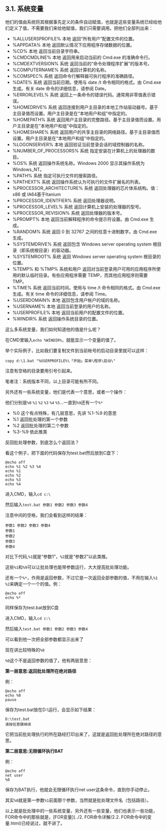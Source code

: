 ## 3.1. 系统变量

他们的值由系统将其根据事先定义的条件自动赋值，也就是这些变量系统已经给他们定义了值，不需要我们来给他赋值，我们只需要调用。把他们全部列出来：

* %ALLUSERSPROFILE% 本地 返回“所有用户”配置文件的位置。
* %APPDATA% 本地 返回默认情况下应用程序存储数据的位置。
* %CD% 本地 返回当前目录字符串。
* %CMDCMDLINE% 本地 返回用来启动当前的 Cmd.exe 的准确命令行。
* %CMDEXTVERSION% 系统 返回当前的“命令处理程序扩展”的版本号。
* %COMPUTERNAME% 系统 返回计算机的名称。
* %COMSPEC% 系统 返回命令行解释器可执行程序的准确路径。
* %DATE% 系统 返回当前日期。使用与 date /t 命令相同的格式。由 Cmd.exe 生成。有关 date 命令的详细信息，请参阅 Date。
* %ERRORLEVEL% 系统 返回上一条命令的错误代码。通常用非零值表示错误。
* %HOMEDRIVE% 系统 返回连接到用户主目录的本地工作站驱动器号。基于主目录值而设置。用户主目录是在“本地用户和组”中指定的。
* %HOMEPATH% 系统 返回用户主目录的完整路径。基于主目录值而设置。用户主目录是在“本地用户和组”中指定的。
* %HOMESHARE% 系统 返回用户的共享主目录的网络路径。基于主目录值而设置。用户主目录是在“本地用户和组”中指定的。
* %LOGONSERVER% 本地 返回验证当前登录会话的域控制器的名称。
* %NUMBER_OF_PROCESSORS% 系统 指定安装在计算机上的处理器的数目。
* %OS% 系统 返回操作系统名称。Windows 2000 显示其操作系统为 Windows_NT。
* %PATH% 系统 指定可执行文件的搜索路径。
* %PATHEXT% 系统 返回操作系统认为可执行的文件扩展名的列表。
* %PROCESSOR_ARCHITECTURE% 系统 返回处理器的芯片体系结构。值：x86 或 IA64基于Itanium
* %PROCESSOR_IDENTFIER% 系统 返回处理器说明。
* %PROCESSOR_LEVEL% 系统 返回计算机上安装的处理器的型号。
* %PROCESSOR_REVISION% 系统 返回处理器的版本号。
* %PROMPT% 本地 返回当前解释程序的命令提示符设置。由 Cmd.exe 生成。
* %RANDOM% 系统 返回 0 到 32767 之间的任意十进制数字。由 Cmd.exe 生成。
* %SYSTEMDRIVE% 系统 返回包含 Windows server operating system 根目录（即系统根目录）的驱动器。
* %SYSTEMROOT% 系统 返回 Windows server operating system 根目录的位置。
* %TEMP% 和 %TMP% 系统和用户 返回对当前登录用户可用的应用程序所使用的默认临时目录。有些应用程序需要 TEMP，而其他应用程序则需要 TMP。
* %TIME% 系统 返回当前时间。使用与 time /t 命令相同的格式。由 Cmd.exe 生成。有关 time 命令的详细信息，请参阅 Time。
* %USERDOMAIN% 本地 返回包含用户帐户的域的名称。
* %USERNAME% 本地 返回当前登录的用户的名称。
* %USERPROFILE% 本地 返回当前用户的配置文件的位置。
* %WINDIR% 系统 返回操作系统目录的位置。

这么多系统变量，我们如何知道他的值是什么呢？

在CMD里输入`echo %WINDIR%`，就能显示一个变量的值了。

举个实际例子，比如我们要复制文件到当前帐号的启动目录里就可以这样：

```
copy d:\1.bat "%USERPROFILE%\「开始」菜单\程序\启动\"
```

注意有空格的目录要用引号引起来。

笔者注：系统版本不同，以上目录可能有所不同。

另外还有一些系统变量，他们是代表一个意思，或者一个操作：

他们分别是`%0` `%1` `%2` `%3` `%4` `%5`...一直到`%9`还有一个`%*`

* %0 这个有点特殊，有几层意思，先讲 %1-%9 的意思
* %1 返回批处理的第一个参数
* %2 返回批处理的第二个参数
* %3-%9 依此推类

反回批处理参数，到底怎么个返回法？

看这个例子，把下面的代码保存为test.bat然后放到C盘下：

```
@echo off
echo %1 %2 %3 %4
echo %1
echo %2
echo %3
echo %4
```

进入CMD，输入`cd c:\`

然后输入`test.bat 参数1 参数2 参数3 参数4`

注意中间的空格，我们会看到这样的结果：

```
参数1 参数2 参数3 参数4
参数1
参数2
参数3
参数4
```

对比下代码,`%1`就是“参数1”，`%2`就是“参数2”以此类推。

这些`%1`和`%9`可以让批处理也能带参数运行，大大提高批处理功能。

还有一个`%*`，作用是返回参数，不过它是一次返回全部参数的值，不用在输入`%1` `%2`来确定一个一个的值。例：

```
@echo off
echo %*
```

同样保存为test.bat放到C盘

进入CMD，输入`cd c:\`

然后输入`test.bat 参数1 参数2 参数3 参数4`

可以看到他一次把全部参数都显示出来了

现在讲比较特殊的`%0`

`%0`这个不是返回参数的值了，他有两层意思：

**第一层意思:返回批处理所在绝对路径**

例：

```
@echo off
echo %0
pause
```

保存为test.bat放在D:\运行，会显示如下结果：

```
D:\test.bat
请按任意键继续
```

它把当前批处理执行的所在路经打印出来了，这就是返回批处理所在绝对路径的意思。

**第二层意思:无限循环执行BAT**

例：

```
@echo off
net user
%0
```

保存为BAT执行，他就会无限循环执行net user这条命令，直到你手动停止。

其实`%0`就是第一参数`%1`前面那个参数，当然就是批处理文件名（包括路径）。

以上就是批处理中的一些系统变量，另外还有一些变量，他们也表示一些功能，FOR命令中的那些就是，[FOR变量](../2. FOR命令详解/2.2. FOR命令中的变量.html)已经说过，就不讲了。